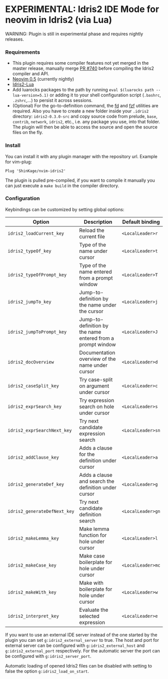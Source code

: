 # EXPERIMENTAL: Idris2 IDE Mode for neovim in Idris2 (via Lua)

WARNING: Plugin is still in experimental phase and requires nightly releases.

### Requirements
- This plugin requires some compiler features not yet merged in the master release,
  manually merge [PR #740](https://github.com/idris-lang/Idris2/pull/740) before compiling the Idris2 compiler and API.
- [Neovim 0.5](https://github.com/neovim/neovim/releases) (currently nightly)
- [Idris2-Lua](https://github.com/Russoul/idris2-lua)
- Add luarocks packages to the path by running `eval $(luarocks path --lua-version=5.1)`
  or adding it to your shell configuration script (`.bashrc`, `.zshrc`,...) to persist it across sessions.
- (Optional) For the go-to-definition command, the [fd](https://github.com/sharkdp/fd) and
  [fzf](https://github.com/junegunn/fzf.vim) utilities are required. Also you have to create
  a new folder inside your `.idris2` directory: `idris2-0.3.0-src` and copy source code from prelude,
  `base`, `contrib`, `network`, `idris2`, etc., i.e. any package you use, into that folder.
  The plugin will then be able to access the source and open the source files on the fly.

### Install
You can install it with any plugin manager with the repository url. Example for vim-plug:
```
Plug 'ShinKage/nvim-idris2'
```

The plugin is pulled pre-compiled, if you want to compile it manually you can just execute a
`make build` in the compiler directory.

### Configuration
Keybindings can be customized by setting global options:

| Option | Description | Default binding |
| ------ | ----------- | --------------- |
| `idris2_loadCurrent_key` | Reload the current file | `<LocalLeader>r` |
| `idris2_typeOf_key` | Type of the name under cursor | `<LocalLeader>t` |
| `idris2_typeOfPrompt_key` | Type of the name entered from a prompt window | `<LocalLeader>T` |
| `idris2_jumpTo_key` | Jump-to-definition by the name under the cursor | `<LocalLeader>j` |
| `idris2_jumpToPrompt_key` | Jump-to-definition by the name entered from a prompt window | `<LocalLeader>J` |
| `idris2_docOverview` | Documentation overview of the name under cursor | `<LocalLeader>d` |
| `idris2_caseSplit_key` | Try case-split on argument under cursor | `<LocalLeader>c` |
| `idris2_exprSearch_key` | Try expression search on hole under cursor | `<LocalLeader>s` |
| `idris2_exprSearchNext_key` | Try next candidate expression search | `<LocalLeader>sn` |
| `idris2_addClause_key` | Adds a clause for the definition under cursor | `<LocalLeader>a` |
| `idris2_generateDef_key` | Adds a clause and search the definition under cursor | `<LocalLeader>g` |
| `idris2_generateDefNext_key` | Try next candidate definition search | `<LocalLeader>gn` |
| `idris2_makeLemma_key` | Make lemma function for hole under cursor | `<LocalLeader>l` |
| `idris2_makeCase_key` | Make case boilerplate for hole under cursor | `<LocalLeader>mc` |
| `idris2_makeWith_key` | Make with boilerplate for hole under cursor | `<LocalLeader>w` |
| `idris2_interpret_key` | Evaluate the selected expression | `<LocalLeader>e` |

If you want to use an external IDE server instead of the one started by the plugin you can set
`g:idris2_external_server` to true. The host and port for external server can be configured with
`g:idris2_external_host` and `g:idris2_external_port` respectively.
For the automatic server the port can be configured with `g:idris2_server_port`.

Automatic loading of opened Idris2 files can be disabled with setting to false the option `g:idris2_load_on_start`.
